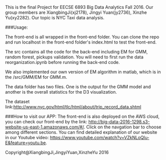 This is the final Project for EECSE 6893 Big Data Analytics Fall 2016. Our group members are XiangbingJi(xj2178), Jingyi Yuan(jy2736), Xinzhe Yu(xy2282). Our topic is NYC Taxi data analysis. 

###Usage:

The front-end is all wrapped in the front-end folder. You can clone the repo and run localhost in the front-end folder's index.html to test the front-end. 

The src contains all the code for the back-end including EM for GMM, random forest, pickups validation. You will need to first run the data reorganization.ipynb before running the back-end code.

We also implemented our own version of EM algorithm in matlab, which is in the /src/GMM/EM for GMM.m.

The data folder has two files. One is the output for the GMM model and another is the overall statistics for the D3 visualization.

The dataset link:http://www.nyc.gov/html/tlc/html/about/trip_record_data.shtml

###How to visit our APP:
The front-end is also deployed on the AWS cloud, you can check our front-end by the link: http://big-data-2016-1298.s3-website-us-east-1.amazonaws.com/#/. Click on the navgation bar to choose among different sections. You can find detailed explanation of our website in our Youtube video: https://www.youtube.com/watch?v=VZkNLoQlu-E&feature=youtu.be.

Copyright@XiangbingJi,JingyiYuan,XinzheYu 2016
